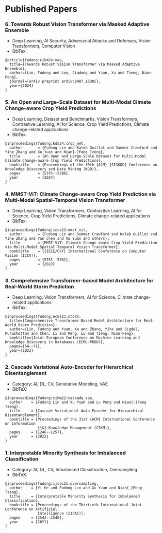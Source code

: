 # Published Papers

### 6. Towards Robust Vision Transformer via Masked Adaptive Ensemble
- Deep Learning, AI Security, Adversarial Attacks and Defenses, Vision Transformers, Computer Vision    
- BibTex:
```
@article{fudong:cikm24:mae,
  title={Towards Robust Vision Transformer via Masked Adaptive Ensemble},
  author={Lin, Fudong and Lou, Jiadong and Yuan, Xu and Tzeng, Nian-Feng},
  journal={arXiv preprint arXiv:2407.15385},
  year={2024}
}
```

### 5. An Open and Large-Scale Dataset for Multi-Modal Climate Change-aware Crop Yield Predictions
- Deep Learning, Dataset and Benchmarks, Vision Transformers, Contrastive Learning, AI for Science, Crop Yield Predictions, Climate change-related applications
- BibTex:
```
@inproceedings{fudong:kdd24:crop_net,
  author       = {Fudong Lin and Kaleb Guillot and Summer Crawford and Yihe Zhang and Xu Yuan and Nian{-}Feng Tzeng},
  title        = {An Open and Large-Scale Dataset for Multi-Modal Climate Change-aware Crop Yield Predictions},
  booktitle    = {Proceedings of the 30th {ACM} {SIGKDD} Conference on Knowledge Discovery and Data Mining (KDD)},
  pages        = {5375--5386},
  year         = {2024}
}
```

### 4. MMST-ViT: Climate Change-aware Crop Yield Prediction via Multi-Modal Spatial-Temporal Vision Transformer
- Deep Learning, Vision Transformers, Contrastive Learning, AI for Science, Crop Yield Predictions, Climate change-related applications
- BibTex:
```
@inproceedings{fudong:iccv23:mmst_vit,
  author       = {Fudong Lin and Summer Crawford and Kaleb Guillot and Yihe Zhang and Yan Chen and Xu Yuan and others},
  title        = {MMST-ViT: Climate Change-aware Crop Yield Prediction via Multi-Modal Spatial-Temporal Vision Transformer},
  booktitle    = {{IEEE/CVF} International Conference on Computer Vision (ICCV)},
  pages        = {5751--5761},
  year         = {2023}
}
```


### 3. Comprehensive Transformer-based Model Architecture for Real-World Storm Prediction

- Deep Learning, Vision Transformers, AI for Science, Climate change-related applications
- BibTex:
```
@inproceedings{fudong:ecml23:storm,
  title={Comprehensive Transformer-Based Model Architecture for Real-World Storm Prediction},
  author={Lin, Fudong and Yuan, Xu and Zhang, Yihe and Sigdel, Purushottam and Chen, Li and Peng, Lu and Tzeng, Nian-Feng},
  booktitle={Joint European Conference on Machine Learning and Knowledge Discovery in Databases (ECML-PKDD)},
  pages={54--71},
  year={2023}
}
```




### 2. Cascade Variational Auto-Encoder for Hierarchical Disentanglement

- Category: AI, DL, CV, Generative Modeling, VAE
- BibTeX: 

```
@inproceedings{fudong:cikm22:cascade_vae,
  author    = {Fudong Lin and Xu Yuan and Lu Peng and Nian{-}Feng Tzeng},
  title     = {Cascade Variational Auto-Encoder for Hierarchical Disentanglement},
  booktitle = {Proceedings of the 31st {ACM} International Conference on Information
               {\&} Knowledge Management (CIKM)},
  pages     = {1248--1257},
  year      = {2022}
}
```



### 1. Interpretable Minority Synthesis for Imbalanced Classification

- Category: AI, DL, CV, Imbalanced Classification, Oversampling
- BibTeX: 

```
@inproceedings{fudong:ijcai21:oversampling,
  author    = {Yi He and Fudong Lin and Xu Yuan and Nian{-}Feng Tzeng},
  title     = {Interpretable Minority Synthesis for Imbalanced Classification},
  booktitle = {Proceedings of the Thirtieth International Joint Conference on Artificial
               Intelligence (IJCAI)},
  pages     = {2542--2548},
  year      = {2021}
}
```
